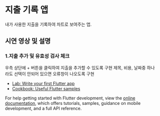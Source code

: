 # 지출 기록 앱

내가 사용한 지출을 기록하여 차트로 보여주는 앱.

## 시연 영상 및 설명

### 1.지출 추가 및 유효성 검사 체크

우측 상단에 + 버튼을 클릭하여 지출을 추가할 수 있도록 구현
제목, 비용, 날짜중 하나라도 선택이 안되어 있으면 오류창이 나오도록 구현

- [Lab: Write your first Flutter app](https://docs.flutter.dev/get-started/codelab)
- [Cookbook: Useful Flutter samples](https://docs.flutter.dev/cookbook)

For help getting started with Flutter development, view the
[online documentation](https://docs.flutter.dev/), which offers tutorials,
samples, guidance on mobile development, and a full API reference.
